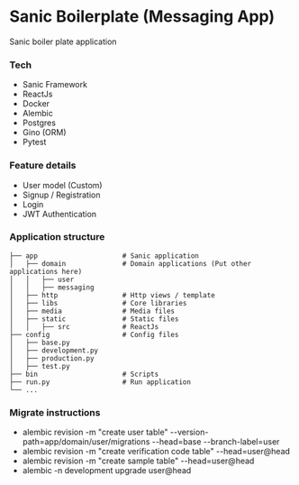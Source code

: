 # Sanic Boilerplate (Messaging App)

Sanic boiler plate application

### Tech
- Sanic Framework
- ReactJs
- Docker
- Alembic
- Postgres
- Gino (ORM)
- Pytest

### Feature details
- User model (Custom)
- Signup / Registration
- Login
- JWT Authentication

### Application structure
```
├── app                     # Sanic application
│   ├── domain              # Domain applications (Put other applications here)
│   │   ├── user
│   │   ├── messaging
│   ├── http                # Http views / template
│   ├── libs                # Core libraries
│   ├── media               # Media files
│   ├── static              # Static files
│   │   ├── src             # ReactJs
├── config                  # Config files
│   ├── base.py
│   ├── development.py
│   ├── production.py
│   ├── test.py
├── bin                     # Scripts
├── run.py                  # Run application
└── ...
```


### Migrate instructions
- alembic revision -m "create user table" --version-path=app/domain/user/migrations --head=base --branch-label=user
- alembic revision -m "create verification code table" --head=user@head
- alembic revision -m "create sample table" --head=user@head
- alembic -n development upgrade user@head
